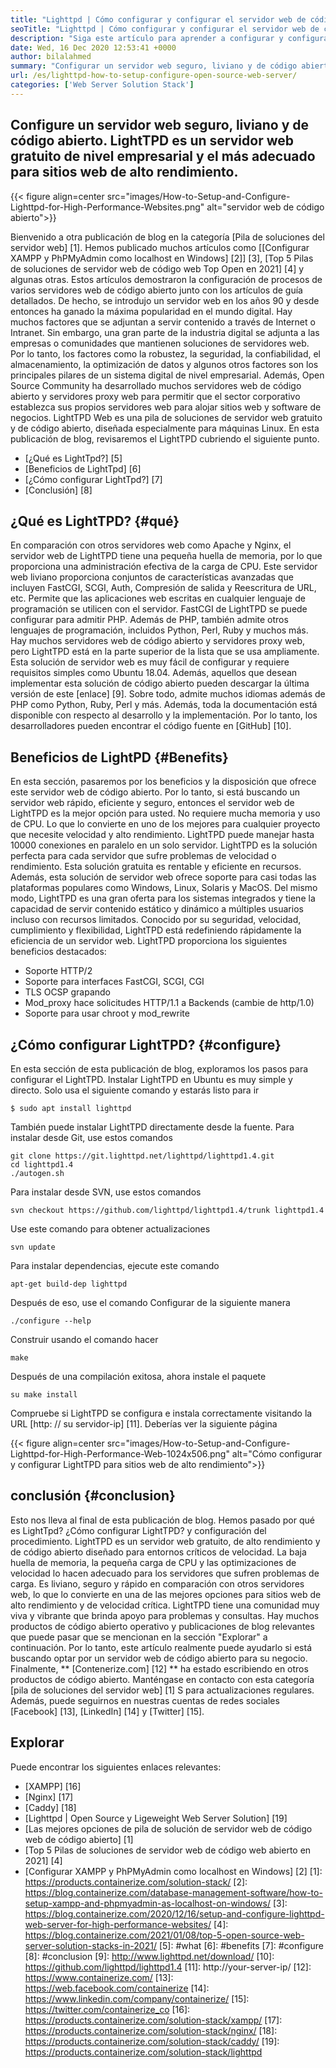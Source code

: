 ```yaml
---
title: "Lighttpd | Cómo configurar y configurar el servidor web de código abierto '" 
seoTitle: "Lighttpd | Cómo configurar y configurar el servidor web de código abierto" 
description: "Siga este artículo para aprender a configurar y configurar el servidor web de código abierto. LightTPD es un servidor web compatible que viene con un robusto control de carga de CPU." 
date: Wed, 16 Dec 2020 12:53:41 +0000
author: bilalahmed
summary: "Configurar un servidor web seguro, liviano y de código abierto. LightTPD es un servidor web gratuito de nivel empresarial y el más adecuado para sitios web de alto rendimiento." 
url: /es/lighttpd-how-to-setup-configure-open-source-web-server/
categories: ['Web Server Solution Stack']
---
```


## Configure un servidor web seguro, liviano y de código abierto. LightTPD es un servidor web gratuito de nivel empresarial y el más adecuado para sitios web de alto rendimiento.

{{< figure align=center src="images/How-to-Setup-and-Configure-Lighttpd-for-High-Performance-Websites.png" alt="servidor web de código abierto">}}

Bienvenido a otra publicación de blog en la categoría [Pila de soluciones del servidor web] [1]. Hemos publicado muchos artículos como [[Configurar XAMPP y PhPMyAdmin como localhost en Windows] [2]] [3], [Top 5 Pilas de soluciones de servidor web de código web Top Open en 2021] [4] y algunas otras. Estos artículos demostraron la configuración de procesos de varios servidores web de código abierto junto con los artículos de guía detallados. De hecho, se introdujo un servidor web en los años 90 y desde entonces ha ganado la máxima popularidad en el mundo digital. Hay muchos factores que se adjuntan a servir contenido a través de Internet o Intranet. Sin embargo, una gran parte de la industria digital se adjunta a las empresas o comunidades que mantienen soluciones de servidores web. Por lo tanto, los factores como la robustez, la seguridad, la confiabilidad, el almacenamiento, la optimización de datos y algunos otros factores son los principales pilares de un sistema digital de nivel empresarial.
Además, Open Source Community ha desarrollado muchos servidores web de código abierto y servidores proxy web para permitir que el sector corporativo establezca sus propios servidores web para alojar sitios web y software de negocios. LightTPD Web es una pila de soluciones de servidor web gratuito y de código abierto, diseñada especialmente para máquinas Linux. En esta publicación de blog, revisaremos el LightTPD cubriendo el siguiente punto.
  * [¿Qué es LightTpd?] [5]
  * [Beneficios de LightTpd] [6]
  * [¿Cómo configurar LightTpd?] [7]
  * [Conclusión] [8]

## ¿Qué es LightTPD? {#qué}
En comparación con otros servidores web como Apache y Nginx, el servidor web de LightTPD tiene una pequeña huella de memoria, por lo que proporciona una administración efectiva de la carga de CPU. Este servidor web liviano proporciona conjuntos de características avanzadas que incluyen FastCGI, SCGI, Auth, Compresión de salida y Reescritura de URL, etc. Permite que las aplicaciones web escritas en cualquier lenguaje de programación se utilicen con el servidor. FastCGI de LightTPD se puede configurar para admitir PHP. Además de PHP, también admite otros lenguajes de programación, incluidos Python, Perl, Ruby y muchos más.
Hay muchos servidores web de código abierto y servidores proxy web, pero LightTPD está en la parte superior de la lista que se usa ampliamente. Esta solución de servidor web es muy fácil de configurar y requiere requisitos simples como Ubuntu 18.04. Además, aquellos que desean implementar esta solución de código abierto pueden descargar la última versión de este [enlace] [9]. Sobre todo, admite muchos idiomas además de PHP como Python, Ruby, Perl y más. Además, toda la documentación está disponible con respecto al desarrollo y la implementación. Por lo tanto, los desarrolladores pueden encontrar el código fuente en [GitHub] [10].

## Beneficios de LightPD {#Benefits}
En esta sección, pasaremos por los beneficios y la disposición que ofrece este servidor web de código abierto. Por lo tanto, si está buscando un servidor web rápido, eficiente y seguro, entonces el servidor web de LightTPD es la mejor opción para usted. No requiere mucha memoria y uso de CPU. Lo que lo convierte en uno de los mejores para cualquier proyecto que necesite velocidad y alto rendimiento. LightTPD puede manejar hasta 10000 conexiones en paralelo en un solo servidor. LightTPD es la solución perfecta para cada servidor que sufre problemas de velocidad o rendimiento. Esta solución gratuita es rentable y eficiente en recursos.
Además, esta solución de servidor web ofrece soporte para casi todas las plataformas populares como Windows, Linux, Solaris y MacOS. Del mismo modo, LightTPD es una gran oferta para los sistemas integrados y tiene la capacidad de servir contenido estático y dinámico a múltiples usuarios incluso con recursos limitados. Conocido por su seguridad, velocidad, cumplimiento y flexibilidad, LightTPD está redefiniendo rápidamente la eficiencia de un servidor web.
LightTPD proporciona los siguientes beneficios destacados:
  * Soporte HTTP/2
  * Soporte para interfaces FastCGI, SCGI, CGI
  * TLS OCSP grapando
  * Mod_proxy hace solicitudes HTTP/1.1 a Backends (cambie de http/1.0)
  * Soporte para usar chroot y mod_rewrite

## ¿Cómo configurar LightTPD? {#configure}
En esta sección de esta publicación de blog, exploramos los pasos para configurar el LightTPD. Instalar LightTPD en Ubuntu es muy simple y directo. Solo usa el siguiente comando y estarás listo para ir
```
$ sudo apt install lighttpd
```
También puede instalar LightTPD directamente desde la fuente. Para instalar desde Git, use estos comandos
```
git clone https://git.lighttpd.net/lighttpd/lighttpd1.4.git
cd lighttpd1.4
./autogen.sh
```
Para instalar desde SVN, use estos comandos
```
svn checkout https://github.com/lighttpd/lighttpd1.4/trunk lighttpd1.4
```
Use este comando para obtener actualizaciones
```
svn update
```
Para instalar dependencias, ejecute este comando
```
apt-get build-dep lighttpd
```
Después de eso, use el comando Configurar de la siguiente manera
```
./configure --help
```
Construir usando el comando hacer
```
make
```
Después de una compilación exitosa, ahora instale el paquete
```
su make install
```
Compruebe si LightTPD se configura e instala correctamente visitando la URL [http: // su servidor-ip] [11]. Deberías ver la siguiente página

{{< figure align=center src="images/How-to-Setup-and-Configure-Lighttpd-for-High-Performance-Web-1024x506.png" alt="Cómo configurar y configurar LightTPD para sitios web de alto rendimiento">}}


## conclusión {#conclusion}
Esto nos lleva al final de esta publicación de blog. Hemos pasado por qué es LightTpd? ¿Cómo configurar LightTPD? y configuración del procedimiento. LightTPD es un servidor web gratuito, de alto rendimiento y de código abierto diseñado para entornos críticos de velocidad. La baja huella de memoria, la pequeña carga de CPU y las optimizaciones de velocidad lo hacen adecuado para los servidores que sufren problemas de carga. Es liviano, seguro y rápido en comparación con otros servidores web, lo que lo convierte en una de las mejores opciones para sitios web de alto rendimiento y de velocidad crítica. LightTPD tiene una comunidad muy viva y vibrante que brinda apoyo para problemas y consultas. Hay muchos productos de código abierto operativo y publicaciones de blog relevantes que puede pasar que se mencionan en la sección "Explorar" a continuación. Por lo tanto, este artículo realmente puede ayudarlo si está buscando optar por un servidor web de código abierto para su negocio.
Finalmente, ** [Contenerize.com] [12] ** ha estado escribiendo en otros productos de código abierto. Manténgase en contacto con esta categoría [pila de soluciones del servidor web] [1] S para actualizaciones regulares. Además, puede seguirnos en nuestras cuentas de redes sociales [Facebook] [13], [LinkedIn] [14] y [Twitter] [15].

## Explorar
Puede encontrar los siguientes enlaces relevantes:
  * [XAMPP] [16]
  * [Nginx] [17]
  * [Caddy] [18]
  * [Lighttpd | Open Source y Ligeweight Web Server Solution] [19]
  * [Las mejores opciones de pila de solución de servidor web de código web de código abierto] [1]
  * [Top 5 Pilas de soluciones de servidor web de código web abierto en 2021] [4]
  * [Configurar XAMPP y PhPMyAdmin como localhost en Windows] [2]
[1]: https://products.containerize.com/solution-stack/
[2]: https://blog.containerize.com/database-management-software/how-to-setup-xampp-and-phpmyadmin-as-localhost-on-windows/
[3]: https://blog.containerize.com/2020/12/16/setup-and-configure-lighttpd-web-server-for-high-performance-websites/
[4]: https://blog.containerize.com/2021/01/08/top-5-open-source-web-server-solution-stacks-in-2021/
[5]: #what
[6]: #benefits
[7]: #configure
[8]: #conclusion
[9]: http://www.lighttpd.net/download/
[10]: https://github.com/lighttpd/lighttpd1.4
[11]: http://your-server-ip/
[12]: https://www.containerize.com/
[13]: https://web.facebook.com/containerize
[14]: https://www.linkedin.com/company/containerize/
[15]: https://twitter.com/containerize_co
[16]: https://products.containerize.com/solution-stack/xampp/
[17]: https://products.containerize.com/solution-stack/nginx/
[18]: https://products.containerize.com/solution-stack/caddy/
[19]: https://products.containerize.com/solution-stack/lighttpd
